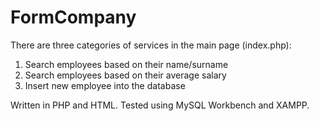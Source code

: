 # FormCompany
There are three categories of services in the main page (index.php):
1. Search employees based on their name/surname
2. Search employees based on their average salary
3. Insert new employee into the database

Written in PHP and HTML. Tested using MySQL Workbench and XAMPP.

